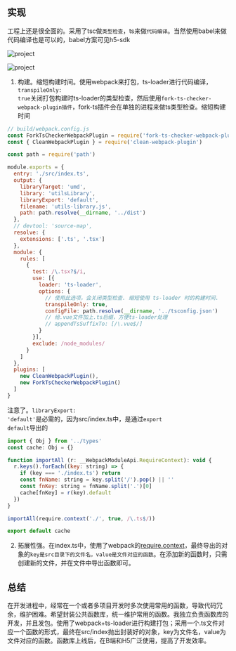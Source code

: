 ## 实现
工程上还是很全面的。采用了tsc做<code>类型检查</code>，ts来做<code>代码编译</code>。当然使用babel来做代码编译也是可以的，babel方案可见h5-sdk

![project](@assets/project/4.png)

![project](@assets/project/5.png)

1. 构建。缩短构建时间。使用webpack来打包，ts-loader进行代码编译，<code>transpileOnly: true</code>关闭打包构建时ts-loader的类型检查，然后使用<code>fork-ts-checker-webpack-plugin插件</code>，fork-ts插件会在单独的进程来做ts类型检查。缩短构建时间

```js
// build/webpack.config.js
const ForkTsCheckerWebpackPlugin = require('fork-ts-checker-webpack-plugin')
const { CleanWebpackPlugin } = require('clean-webpack-plugin')

const path = require('path')

module.exports = {
  entry: './src/index.ts',
  output: {
    libraryTarget: 'umd',
    library: 'utilsLibrary',
    libraryExport: 'default',
    filename: 'utils-library.js',
    path: path.resolve(__dirname, '../dist')
  },
  // devtool: 'source-map',
  resolve: {
    extensions: ['.ts', '.tsx']
  },
  module: {
    rules: [
      {
        test: /\.tsx?$/i,
        use: [{
          loader: 'ts-loader',
          options: {
            // 使用此选项，会关闭类型检查. 缩短使用 ts-loader 时的构建时间.
            transpileOnly: true,
            configFile: path.resolve(__dirname, '../tsconfig.json')
            // 给.vue文件加上.ts后缀，方便ts-loader处理
            // appendTsSuffixTo: [/\.vue$/]
          }
        }],
        exclude: /node_modules/
      }
    ]
  },
  plugins: [
    new CleanWebpackPlugin(),
    new ForkTsCheckerWebpackPlugin()
  ]
}
```
注意了。<code>libraryExport: 'default'</code>是必需的，因为src/index.ts中，是通过<code>export default</code>导出的
```js
import { Obj } from '../types'
const cache: Obj = {}

function importAll (r: __WebpackModuleApi.RequireContext): void {
  r.keys().forEach((key: string) => {
    if (key === './index.ts') return
    const fnName: string = key.split('/').pop() || ''
    const fnKey: string = fnName.split('.')[0]
    cache[fnKey] = r(key).default
  })
}

importAll(require.context('./', true, /\.ts$/))

export default cache
```
2. 拓展性强。在index.ts中，使用了webpack的[require.context](https://webpack.docschina.org/guides/dependency-management/#requirecontext)，最终导出的对象的<code>key是src目录下的文件名，value是文件对应的函数</code>。在添加新的函数时，只需创建新的文件，并在文件中导出函数即可。



## 总结
在开发进程中，经常在一个或者多项目开发时多次使用常用的函数，导致代码冗余，维护困难。希望封装公共函数库，统一维护常用的函数。我独立负责函数库的开发，并且发包。使用了webpack+ts-loader进行构建打包；采用一个.ts文件对应一个函数的形式，最终在src/index抛出封装好的对象，key为文件名，value为文件对应的函数。函数库上线后，在B端和H5广泛使用，提高了开发效率。
